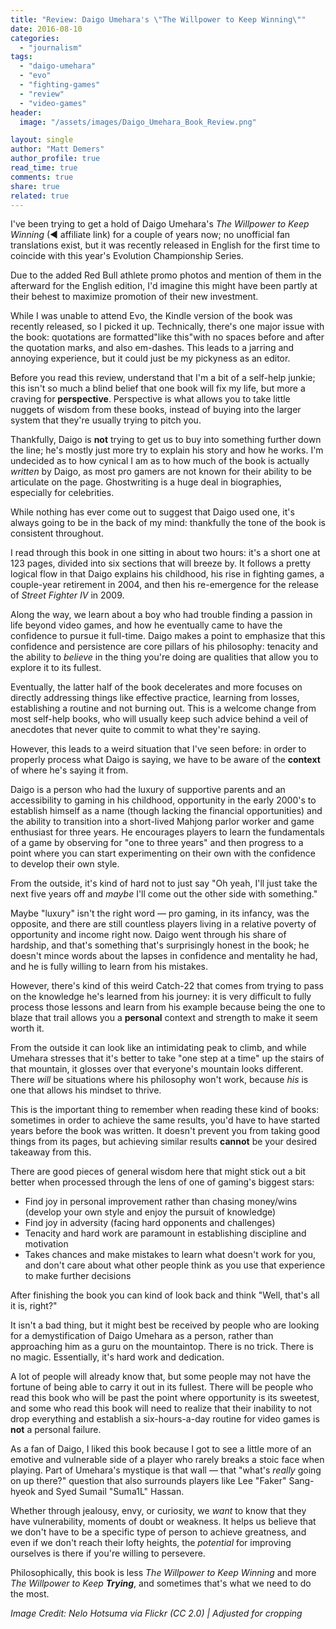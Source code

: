 ```yaml
---
title: "Review: Daigo Umehara's \"The Willpower to Keep Winning\""
date: 2016-08-10
categories: 
  - "journalism"
tags: 
  - "daigo-umehara"
  - "evo"
  - "fighting-games"
  - "review"
  - "video-games"
header:
  image: "/assets/images/Daigo_Umehara_Book_Review.png"

layout: single
author: "Matt Demers"
author_profile: true
read_time: true
comments: true
share: true
related: true
---
```


I've been trying to get a hold of Daigo Umehara's _The Willpower to Keep Winning_ (◄ affiliate link) for a couple of years now; no unofficial fan translations exist, but it was recently released in English for the first time to coincide with this year's Evolution Championship Series.

<!--more-->

Due to the added Red Bull athlete promo photos and mention of them in the afterward for the English edition, I'd imagine this might have been partly at their behest to maximize promotion of their new investment.

While I was unable to attend Evo, the Kindle version of the book was recently released, so I picked it up. Technically, there's one major issue with the book: quotations are formatted"like this"with no spaces before and after the quotation marks, and also em-dashes. This leads to a jarring and annoying experience, but it could just be my pickyness as an editor.

Before you read this review, understand that I'm a bit of a self-help junkie; this isn't so much a blind belief that one book will fix my life, but more a craving for **perspective**. Perspective is what allows you to take little nuggets of wisdom from these books, instead of buying into the larger system that they're usually trying to pitch you.

Thankfully, Daigo is **not** trying to get us to buy into something further down the line; he's mostly just more try to explain his story and how he works. I'm undecided as to how cynical I am as to how much of the book is actually _written_ by Daigo, as most pro gamers are not known for their ability to be articulate on the page. Ghostwriting is a huge deal in biographies, especially for celebrities.

While nothing has ever come out to suggest that Daigo used one, it's always going to be in the back of my mind: thankfully the tone of the book is consistent throughout.

I read through this book in one sitting in about two hours: it's a short one at 123 pages, divided into six sections that will breeze by. It follows a pretty logical flow in that Daigo explains his childhood, his rise in fighting games, a couple-year retirement in 2004, and then his re-emergence for the release of _Street Fighter IV_ in 2009.

Along the way, we learn about a boy who had trouble finding a passion in life beyond video games, and how he eventually came to have the confidence to pursue it full-time. Daigo makes a point to emphasize that this confidence and persistence are core pillars of his philosophy: tenacity and the ability to _believe_ in the thing you're doing are qualities that allow you to explore it to its fullest.

Eventually, the latter half of the book decelerates and more focuses on directly addressing things like effective practice, learning from losses, establishing a routine and not burning out. This is a welcome change from most self-help books, who will usually keep such advice behind a veil of anecdotes that never quite to commit to what they're saying.

However, this leads to a weird situation that I've seen before: in order to properly process what Daigo is saying, we have to be aware of the **context** of where he's saying it from.

Daigo is a person who had the luxury of supportive parents and an accessibility to gaming in his childhood, opportunity in the early 2000's to establish himself as a name (though lacking the financial opportunities) and the ability to transition into a short-lived Mahjong parlor worker and game enthusiast for three years. He encourages players to learn the fundamentals of a game by observing for "one to three years" and then progress to a point where you can start experimenting on their own with the confidence to develop their own style.

From the outside, it's kind of hard not to just say "Oh yeah, I'll just take the next five years off and _maybe_ I'll come out the other side with something."

Maybe "luxury" isn't the right word — pro gaming, in its infancy, was the opposite, and there are still countless players living in a relative poverty of opportunity and income right now. Daigo went through his share of hardship, and that's something that's surprisingly honest in the book; he doesn't mince words about the lapses in confidence and mentality he had, and he is fully willing to learn from his mistakes.

However, there's kind of this weird Catch-22 that comes from trying to pass on the knowledge he's learned from his journey: it is very difficult to fully process those lessons and learn from his example because being the one to blaze that trail allows you a **personal** context and strength to make it seem worth it.

From the outside it can look like an intimidating peak to climb, and while Umehara stresses that it's better to take "one step at a time" up the stairs of that mountain, it glosses over that everyone's mountain looks different. There _will_ be situations where his philosophy won't work, because _his_ is one that allows his mindset to thrive.

This is the important thing to remember when reading these kind of books: sometimes in order to achieve the same results, you'd have to have started years before the book was written. It doesn't prevent you from taking good things from its pages, but achieving similar results **cannot** be your desired takeaway from this.

There are good pieces of general wisdom here that might stick out a bit better when processed through the lens of one of gaming's biggest stars:

- Find joy in personal improvement rather than chasing money/wins (develop your own style and enjoy the pursuit of knowledge)
- Find joy in adversity (facing hard opponents and challenges)
- Tenacity and hard work are paramount in establishing discipline and motivation
- Takes chances and make mistakes to learn what doesn't work for you, and don't care about what other people think as you use that experience to make further decisions

After finishing the book you can kind of look back and think "Well, that's all it is, right?"

It isn't a bad thing, but it might best be received by people who are looking for a demystification of Daigo Umehara as a person, rather than approaching him as a guru on the mountaintop. There is no trick. There is no magic. Essentially, it's hard work and dedication.

A lot of people will already know that, but some people may not have the fortune of being able to carry it out in its fullest. There will be people who read this book who will be past the point where opportunity is its sweetest, and some who read this book will need to realize that their inability to not drop everything and establish a six-hours-a-day routine for video games is **not** a personal failure.

As a fan of Daigo, I liked this book because I got to see a little more of an emotive and vulnerable side of a player who rarely breaks a stoic face when playing. Part of Umehara's mystique is that wall — that "what's _really_ going on up there?" question that also surrounds players like Lee "Faker" Sang-hyeok and Syed Sumail "Suma1L" Hassan.

Whether through jealousy, envy, or curiosity, we _want_ to know that they have vulnerability, moments of doubt or weakness. It helps us believe that we don't have to be a specific type of person to achieve greatness, and even if we don't reach their lofty heights, the _potential_ for improving ourselves is there if you're willing to persevere.

Philosophically, this book is less _The Willpower to Keep Winning_ and more _The Willpower to Keep **Trying**_, and sometimes that's what we need to do the most.

_Image Credit: Nelo Hotsuma via Flickr (CC 2.0) | Adjusted for cropping_
